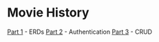 # Movie History

[Part 1](./part1.md) - ERDs
[Part 2](./part2.md) - Authentication
[Part 3](./part3.md) - CRUD